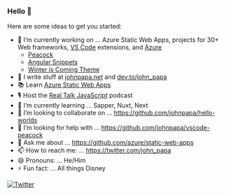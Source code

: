 ### Hello 👋

<!--
**johnpapa/johnpapa** is a ✨ _special_ ✨ repository because its `README.md` (this file) appears on your GitHub profile.
-->

Here are some ideas to get you started:

- 🔭 I’m currently working on ... Azure Static Web Apps, projects for 30+ Web frameworks, [VS Code](https://code.visualstudio.com/?WT.mc_id=javascript-0000-jopapa) extensions, and [Azure](https://docs.microsoft.com/azure?WT.mc_id=javascript-0000-jopapa)
  - [Peacock](https://marketplace.visualstudio.com/items?itemName=johnpapa.vscode-peacock&WT.mc_id=javascript-0000-jopapa)
  - [Angular Snippets](https://marketplace.visualstudio.com/items?itemName=johnpapa.Angular2&WT.mc_id=javascript-0000-jopapa)
  - [Winter is Coming Theme](https://marketplace.visualstudio.com/items?itemName=johnpapa.winteriscoming&WT.mc_id=javascript-0000-jopapa)
- 📝 I write stuff at [johnpapa.net](https://johnpapa.net) and [dev.to/john_papa](https://dev.to/john_papa)
- 📚 Learn [Azure Static Web Apps](https://docs.microsoft.com/learn/modules/publish-app-service-static-web-app-api/?WT.mc_id=javascript-0000-jopapa)
- 🎙 Host the [Real Talk JavaScript](https://realtalkjavascript.simplecast.com/) podcast
- 🌱 I’m currently learning ... Sapper, Nuxt, Next
- 👯 I’m looking to collaborate on ... https://github.com/johnpapa/hello-worlds
- 🤔 I’m looking for help with ... https://github.com/johnpapa/vscode-peacock
- 💬 Ask me about ... https://github.com/azure/static-web-apps
- 📫 How to reach me: ... https://twitter.com/john_papa
- 😄 Pronouns: ... He/Him
- ⚡ Fun fact: ... All things Disney

[![Twitter](https://img.shields.io/twitter/url/https/twitter.com/john_papa.svg?style=social&label=Follow%20john_papa)](https://twitter.com/john_papa)
